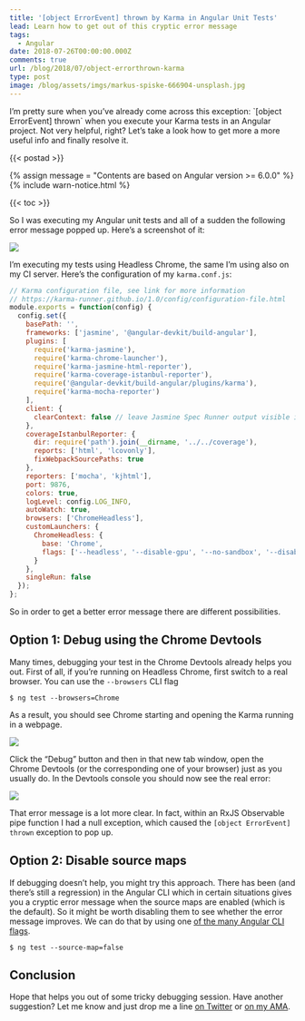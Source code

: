 ```yaml
---
title: '[object ErrorEvent] thrown by Karma in Angular Unit Tests'
lead: Learn how to get out of this cryptic error message
tags:
  - Angular
date: 2018-07-26T00:00:00.000Z
comments: true
url: /blog/2018/07/object-errorthrown-karma
type: post
image: /blog/assets/imgs/markus-spiske-666904-unsplash.jpg
---
```


<div class="article-intro">
	I’m pretty sure when you’ve already come across this exception: `[object ErrorEvent] thrown` when you execute your Karma tests in an Angular project. Not very helpful, right? Let’s take a look how to get more a more useful info and finally resolve it.
</div>

{{< postad >}}

{% assign message = "Contents are based on Angular version >= 6.0.0" %} {%
include warn-notice.html %}

{{< toc >}}


So I was executing my Angular unit tests and all of a sudden the following error message popped up. Here’s a screenshot of it:

![](https://d2mxuefqeaa7sj.cloudfront.net/s_CDA7EC56E6EEF97748FB76CE8CF4B3208394D402B9B39248A7980D76F9E14CA7_1532328706431_image.png)


I’m executing my tests using Headless Chrome, the same I’m using also on my CI server. Here’s the configuration of my `karma.conf.js`:

```javascript
// Karma configuration file, see link for more information
// https://karma-runner.github.io/1.0/config/configuration-file.html
module.exports = function(config) {
  config.set({
    basePath: '',
    frameworks: ['jasmine', '@angular-devkit/build-angular'],
    plugins: [
      require('karma-jasmine'),
      require('karma-chrome-launcher'),
      require('karma-jasmine-html-reporter'),
      require('karma-coverage-istanbul-reporter'),
      require('@angular-devkit/build-angular/plugins/karma'),
      require('karma-mocha-reporter')
    ],
    client: {
      clearContext: false // leave Jasmine Spec Runner output visible in browser
    },
    coverageIstanbulReporter: {
      dir: require('path').join(__dirname, '../../coverage'),
      reports: ['html', 'lcovonly'],
      fixWebpackSourcePaths: true
    },
    reporters: ['mocha', 'kjhtml'],
    port: 9876,
    colors: true,
    logLevel: config.LOG_INFO,
    autoWatch: true,
    browsers: ['ChromeHeadless'],
    customLaunchers: {
      ChromeHeadless: {
        base: 'Chrome',
        flags: ['--headless', '--disable-gpu', '--no-sandbox', '--disable-extensions', '--remote-debugging-port=9222']
      }
    },
    singleRun: false
  });
};
```
    
So in order to get a better error message there are different possibilities.

## Option 1: Debug using the Chrome Devtools

Many times, debugging your test in the Chrome Devtools already helps you out. First of all, if you’re running on Headless Chrome, first switch to a real browser. You can use the `--browsers` CLI flag


    $ ng test --browsers=Chrome

As a result, you should see Chrome starting and opening the Karma running in a webpage.

![](https://d2mxuefqeaa7sj.cloudfront.net/s_CDA7EC56E6EEF97748FB76CE8CF4B3208394D402B9B39248A7980D76F9E14CA7_1532329037425_image.png)


Click the “Debug” button and then in that new tab window, open the Chrome Devtools (or the corresponding one of your browser) just as you usually do. In the Devtools console you should now see the real error:


![](https://d2mxuefqeaa7sj.cloudfront.net/s_CDA7EC56E6EEF97748FB76CE8CF4B3208394D402B9B39248A7980D76F9E14CA7_1532329138883_image.png)


That error message is a lot more clear. In fact, within an RxJS Observable pipe function I had a null exception, which caused the `[object ErrorEvent] thrown` exception to pop up.

## Option 2: Disable source maps

If debugging doesn’t help, you might try this approach. There has been (and there’s still a regression) in the Angular CLI which in certain situations gives you a cryptic error message when the source maps are enabled (which is the default). So it might be worth disabling them to see whether the error message improves. We can do that by using one [of the many Angular CLI flags](https://github.com/angular/angular-cli/wiki/test).


    $ ng test --source-map=false


## Conclusion

Hope that helps you out of some tricky debugging session. Have another suggestion? Let me know and just drop me a line [on Twitter](https://twitter.com/juristr) or [on my AMA](https://github.com/juristr/ama).
